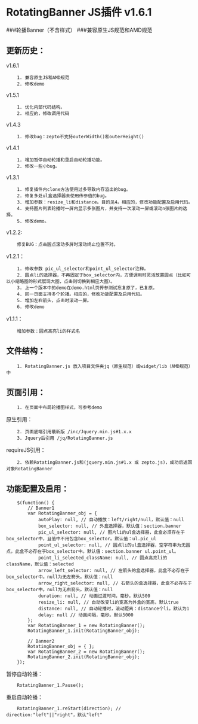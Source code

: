 # RotatingBanner JS插件 v1.6.1
###轮播Banner（不含样式）
###兼容原生JS规范和AMD规范

更新历史：
--------------
v1.6.1

		1. 兼容原生JS和AMD规范
		2. 修改demo

v1.5.1

		1. 优化内部代码结构。
		2. 相应的，修改调用代码

v1.4.3

		1. 修改bug：zepto不支持outerWidth()和outerHeight()

v1.4.1

		1. 增加暂停自动轮播和重启自动轮播功能。
		2. 修改一些小bug。

v1.3.1

		1. 修复插件内clone方法使用过多导致内存溢出的bug。
		2. 修复多处ul盒选择器未使用传参值的bug。
		3. 增加参数：resize_li和distance。目的见4。相应的，修改功能配置及启用代码。
		4. 支持图片列表轮播时一屏内显示多张图片，并支持一次滚动一屏或滚动n张图片的选择。
		5. 修改demo。

v1.2.2:

		修复BUG：点击圆点滚动多屏时滚动终止位置不对。

v1.2.1：

		1. 修改参数 pic_ul_selector和point_ul_selector注释。
		2. 圆点li的选择器，不再固定于box_selector内，方便调用时灵活放置圆点（比如可以小缩略图的形式展现大图，点击则切换到相应大图）。
		3. 上一个版本中的demo在demo.html页传参测试忘复原了，已复原。
		4. 同一页面支持多个轮播。相应的，修改功能配置及启用代码。
		5. 增加左右箭头，点击时滚动一屏。
		6. 修改demo

v1.1.1：

		增加参数：圆点高亮li的样式名

文件结构：
-------------

		1. RotatingBanner.js 放入项目文件夹jq（原生规范）或widget/lib（AMD规范）中

页面引用：
-------------

		1. 在页面中布局轮播图样式，可参考demo

原生引用：

		2. 页面底端引用最新版 /inc/Jquery.min.js#1.x.x
		3. Jquery后引用 /jq/RotatingBanner.js

requireJS引用：
        
        2. 依赖RotatingBanner.js和(jquery.min.js#1.x 或 zepto.js)，成功后返回对象RotatingBanner


功能配置及启用：
--------------

		$(function() {
			// Banner1
        	var RotatingBanner_obj = {
		        autoPlay: null, // 自动播放：left/right/null，默认值：null
		        box_selector: null, // 外盒选择器，默认值：section.banner
		        pic_ul_selector: null, // 图片li的ul盒选择器，此盒必须存在于box_selector中，且值中不用包含box_selector。默认值：ul.pic_ul
		        point_ul_selector: null, // 圆点li的ul盒选择器，空字符串为无圆点。此盒不必存在于box_selector中。默认值：section.banner ul.point_ul。
		        point_li_selected_className: null, // 圆点高亮li的className，默认值：selected
		        arrow_left_selector: null, // 左箭头的盒选择器，此盒不必存在于box_selector中。null为无左箭头。默认值：null
		        arrow_right_selector: null, // 右箭头的盒选择器，此盒不必存在于box_selector中。null为无右箭头。默认值：null
		        duration: null, // 动画过渡时间，毫秒。默认500
		        resize_li: null, // 自动改变li的宽高为外盒的宽高，默认true
		        distance: null, // 自动轮播时，滚动距离：distance个li。默认为1
		        delay: null // 动画间隔，毫秒。默认5000
        	};
	        var RotatingBanner_1 = new RotatingBanner();
	        RotatingBanner_1.init(RotatingBanner_obj);

	        // Banner2
	        RotatingBanner_obj = { };
	        var RotatingBanner_2 = new RotatingBanner();
	        RotatingBanner_2.init(RotatingBanner_obj);
	    });

暂停自动轮播：

		RotatingBanner_1.Pause();

重启自动轮播：

		RotatingBanner_1.reStart(direction); // direction:"left"||"right"，默认"left"

